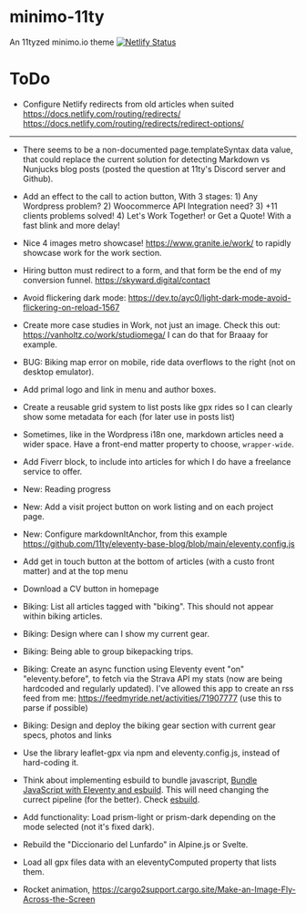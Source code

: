 # minimo-11ty

An 11tyzed minimo.io theme [![Netlify Status](https://api.netlify.com/api/v1/badges/f84a1fda-72ce-4e3f-bd8e-4edaa693026d/deploy-status)](https://app.netlify.com/sites/minimo-io/deploys)

# ToDo

-   Configure Netlify redirects from old articles when suited
    https://docs.netlify.com/routing/redirects/
    https://docs.netlify.com/routing/redirects/redirect-options/

---

-   There seems to be a non-documented page.templateSyntax data value, that could replace the current solution for detecting Markdown vs Nunjucks blog posts (posted the question at 11ty's Discord server and Github).

-   Add an effect to the call to action button, With 3 stages: 1) Any Wordpress problem? 2) Woocommerce API Integration need? 3) +11 clients problems solved! 4) Let's Work Together! or Get a Quote! With a fast blink and more delay!

-   Nice 4 images metro showcase!
    https://www.granite.ie/work/ to rapidly showcase work for the work section.

-   Hiring button must redirect to a form, and that form be the end of my conversion funnel.
    https://skyward.digital/contact
-   Avoid flickering dark mode: https://dev.to/ayc0/light-dark-mode-avoid-flickering-on-reload-1567
-   Create more case studies in Work, not just an image. Check this out: https://vanholtz.co/work/studiomega/
    I can do that for Braaay for example.
-   BUG: Biking map error on mobile, ride data overflows to the right (not on desktop emulator).
-   Add primal logo and link in menu and author boxes.
-   Create a reusable grid system to list posts like gpx rides so I can clearly show some metadata for each (for later use in posts list)
-   Sometimes, like in the Wordpress i18n one, markdown articles need a wider space. Have a front-end matter property to choose, `wrapper-wide`.
-   Add Fiverr block, to include into articles for which I do have a freelance service to offer.
-   New: Reading progress
-   New: Add a visit project button on work listing and on each project page.
-   New: Configure markdownItAnchor, from this example https://github.com/11ty/eleventy-base-blog/blob/main/eleventy.config.js
-   Add get in touch button at the bottom of articles (with a custo front matter) and at the top menu
-   Download a CV button in homepage
-   Biking: List all articles tagged with "biking". This should not appear within biking articles.
-   Biking: Design where can I show my current gear.
-   Biking: Being able to group bikepacking trips.
-   Biking: Create an async function using Eleventy event "on" "eleventy.before", to fetch via the Strava API my stats (now are being hardcoded and regularly updated). I've allowed this app to create an rss feed from me: https://feedmyride.net/activities/71907777 (use this to parse if possible)
-   Biking: Design and deploy the biking gear section with current gear specs, photos and links
-   Use the library leaflet-gpx via npm and eleventy.config.js, instead of hard-coding it.
-   Think about implementing esbuild to bundle javascript, [Bundle JavaScript with Eleventy and esbuild](https://blog.r0b.io/post/bundle-javascript-with-eleventy-and-esbuild/). This will need changing the currect pipeline (for the better). Check [esbuild](https://github.com/evanw/esbuild).
-   Add functionality: Load prism-light or prism-dark depending on the mode selected (not it's fixed dark).
-   Rebuild the "Diccionario del Lunfardo" in Alpine.js or Svelte.
-   Load all gpx files data with an eleventyComputed property that lists them.
-   Rocket animation, https://cargo2support.cargo.site/Make-an-Image-Fly-Across-the-Screen
